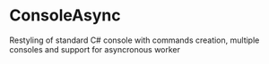 ConsoleAsync
=========
Restyling of standard C# console with commands creation, multiple consoles and support for asyncronous worker

